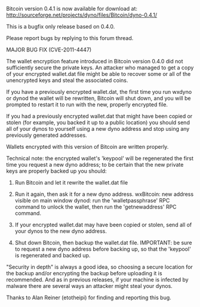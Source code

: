Bitcoin version 0.4.1 is now available for download at:
http://sourceforge.net/projects/dyno/files/Bitcoin/dyno-0.4.1/

This is a bugfix only release based on 0.4.0.

Please report bugs by replying to this forum thread.

MAJOR BUG FIX  (CVE-2011-4447)

The wallet encryption feature introduced in Bitcoin version 0.4.0 did not sufficiently secure the private keys. An attacker who
managed to get a copy of your encrypted wallet.dat file might be able to recover some or all of the unencrypted keys and steal the
associated coins.

If you have a previously encrypted wallet.dat, the first time you run wxdyno or dynod the wallet will be rewritten, Bitcoin will
shut down, and you will be prompted to restart it to run with the new, properly encrypted file.

If you had a previously encrypted wallet.dat that might have been copied or stolen (for example, you backed it up to a public
location) you should send all of your dynos to yourself using a new dyno address and stop using any previously generated addresses.

Wallets encrypted with this version of Bitcoin are written properly.

Technical note: the encrypted wallet's 'keypool' will be regenerated the first time you request a new dyno address; to be certain that the
new private keys are properly backed up you should:

1. Run Bitcoin and let it rewrite the wallet.dat file

2. Run it again, then ask it for a new dyno address.
wxBitcoin: new address visible on main window
dynod: run the 'walletpassphrase' RPC command to unlock the wallet,  then run the 'getnewaddress' RPC command.

3. If your encrypted wallet.dat may have been copied or stolen, send all of your dynos to the new dyno address.

4. Shut down Bitcoin, then backup the wallet.dat file.
IMPORTANT: be sure to request a new dyno address before backing up, so that the 'keypool' is regenerated and backed up.

"Security in depth" is always a good idea, so choosing a secure location for the backup and/or encrypting the backup before uploading it is recommended. And as in previous releases, if your machine is infected by malware there are several ways an attacker might steal your dynos.

Thanks to Alan Reiner (etotheipi) for finding and reporting this bug.
